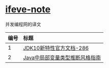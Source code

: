 # [ifeve-note][duanzx]
并发编程网的译文

| 编号    | 标题                                    
| :--- | :--------------------------------------- 
| 1    | [JDK10新特性官方文档-286][001]                           
| 2    | [Java中局部变量类型推断风格指南][002]                           

[duanzx]: https://github.com/duanzx/ifeve-note
[001]: https://github.com/duanzx/ifeve-note/blob/master/note/20190527/target.md
[002]: ./node/20190604/target.md
